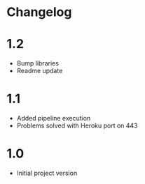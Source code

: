 # Changelog 

# 1.2
 - Bump libraries
 - Readme update

# 1.1
 - Added pipeline execution
 - Problems solved with Heroku port on 443

# 1.0
 - Initial project version